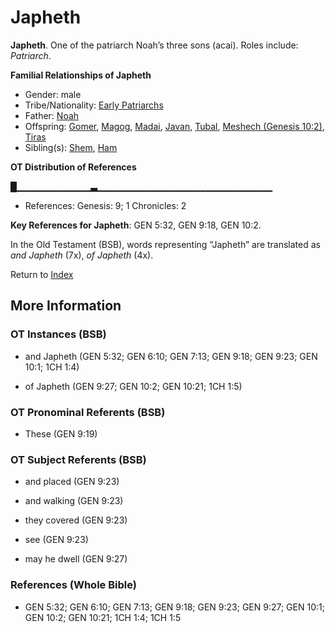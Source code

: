 # Japheth
**Japheth**. 
One of the patriarch Noah’s three sons (acai). 
Roles include: 
_Patriarch_. 




**Familial Relationships of Japheth**


* Gender: male
* Tribe/Nationality: [Early Patriarchs](../../../groups/md/acai/Earlypatriarchs.md)
* Father: [Noah](Noah.md)
* Offspring: [Gomer](Gomer.md), [Magog](Magog.md), [Madai](Madai.md), [Javan](Javan.md), [Tubal](Tubal.md), [Meshech (Genesis 10:2)](Meshech.2.md), [Tiras](Tiras.md)
* Sibling(s): [Shem](Shem.md), [Ham](Ham.md)


**OT Distribution of References**

█▁▁▁▁▁▁▁▁▁▁▁▃▁▁▁▁▁▁▁▁▁▁▁▁▁▁▁▁▁▁▁▁▁▁▁▁▁▁
* References: Genesis: 9; 1 Chronicles: 2



**Key References for Japheth**: 
GEN 5:32, GEN 9:18, GEN 10:2. 


In the Old Testament (BSB), words representing “Japheth” are translated as 
*and Japheth* (7x), *of Japheth* (4x). 




Return to [Index](00-Index.md)

## More Information

### OT Instances (BSB)

* and Japheth (GEN 5:32; GEN 6:10; GEN 7:13; GEN 9:18; GEN 9:23; GEN 10:1; 1CH 1:4)

* of Japheth (GEN 9:27; GEN 10:2; GEN 10:21; 1CH 1:5)



### OT Pronominal Referents (BSB)

* These (GEN 9:19)



### OT Subject Referents (BSB)

* and placed (GEN 9:23)

* and walking (GEN 9:23)

* they covered (GEN 9:23)

* see (GEN 9:23)

* may he dwell (GEN 9:27)



### References (Whole Bible)

* GEN 5:32; GEN 6:10; GEN 7:13; GEN 9:18; GEN 9:23; GEN 9:27; GEN 10:1; GEN 10:2; GEN 10:21; 1CH 1:4; 1CH 1:5



